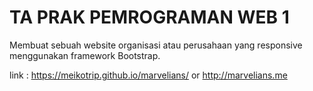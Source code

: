 # TA PRAK PEMROGRAMAN WEB 1

Membuat sebuah website organisasi atau perusahaan yang responsive menggunakan framework Bootstrap.

link : https://meikotrip.github.io/marvelians/ or http://marvelians.me

       
